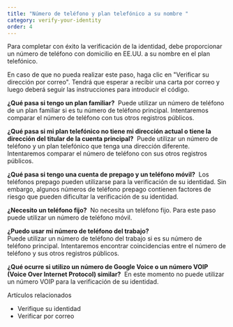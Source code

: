 ```yaml
---
title: "Número de teléfono y plan telefónico a su nombre "
category: verify-your-identity
order: 4
---
```

Para completar con éxito la verificación de la identidad, debe proporcionar un número de teléfono con domicilio en EE.UU. a su nombre en el plan telefónico. 

En caso de que no pueda realizar este paso, haga clic en "Verificar su dirección por correo". Tendrá que esperar a recibir una carta por correo y luego deberá seguir las instrucciones para introducir el código. 

**¿Qué pasa si tengo un plan familiar?** 
Puede utilizar un número de teléfono de un plan familiar si es tu número de teléfono principal. Intentaremos comparar el número de teléfono con tus otros registros públicos. 

**¿Qué pasa si mi plan telefónico no tiene mi dirección actual o tiene la dirección del titular de la cuenta principal?** 
Puede utilizar un número de teléfono y un plan telefónico que tenga una dirección diferente. Intentaremos comparar el número de teléfono con sus otros registros públicos. 

**¿Qué pasa si tengo una cuenta de prepago y un teléfono móvil?** 
Los teléfonos prepago pueden utilizarse para la verificación de su identidad. Sin embargo, algunos números de teléfono prepago contienen factores de riesgo que pueden dificultar la verificación de su identidad.

**¿Necesito un teléfono fijo?** 
No necesita un teléfono fijo. Para este paso puede utilizar un número de teléfono móvil. 

**¿Puedo usar mi número de teléfono del trabajo?**\
Puede utilizar un número de teléfono del trabajo si es su número de teléfono principal. Intentaremos encontrar coincidencias entre el número de teléfono y sus otros registros públicos.

**¿Qué ocurre si utilizo un número de Google Voice o un número VOIP (Voice Over Internet Protocol) similar?** 
En este momento no puede utilizar un número VOIP para la verificación de su identidad.

Artículos relacionados 
- Verifique su identidad
- Verificar por correo
